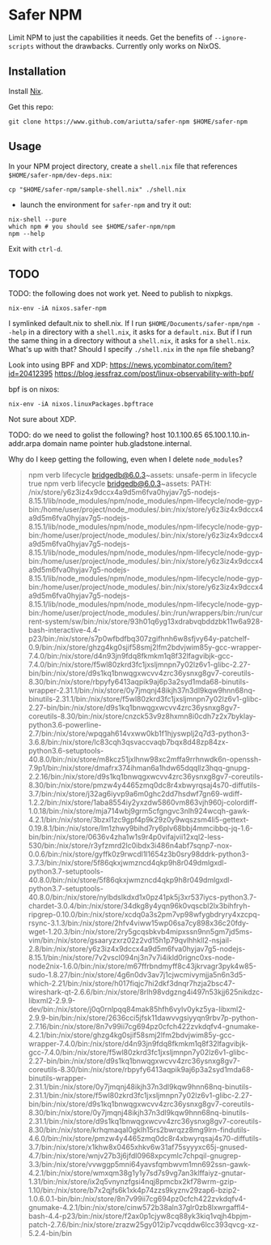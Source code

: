# Safer NPM

Limit NPM to just the capabilities it needs. Get the benefits of `--ignore-scripts` without the drawbacks. Currently only works on NixOS.

## Installation

Install [Nix](https://nixos.org/nix/download.html).

Get this repo:
```
git clone https://www.github.com/ariutta/safer-npm $HOME/safer-npm
```

## Usage

In your NPM project directory, create a `shell.nix` file that references `$HOME/safer-npm/dev-deps.nix`:

```
cp "$HOME/safer-npm/sample-shell.nix" ./shell.nix
```

* launch the environment for `safer-npm` and try it out:

```
nix-shell --pure
which npm # you should see $HOME/safer-npm/npm
npm --help
```

Exit with `ctrl-d`.

## TODO

TODO: the following does not work yet. Need to publish to nixpkgs.
```
nix-env -iA nixos.safer-npm
```

I symlinked default.nix to shell.nix. If I run `$HOME/Documents/safer-npm/npm --help` in
a directory with a `shell.nix`, it asks for a `default.nix`. But if I run the same thing
in a directory without a `shell.nix`, it asks for a `shell.nix`. What's up with that?
Should I specify `./shell.nix` in the `npm` file shebang?

Look into using BPF and XDP:
https://news.ycombinator.com/item?id=20412395
https://blog.jessfraz.com/post/linux-observability-with-bpf/

bpf is on nixos:
```
nix-env -iA nixos.linuxPackages.bpftrace
```

Not sure about XDP.

TODO: do we need to golist the following?
host 10.1.100.65
65.100.1.10.in-addr.arpa domain name pointer hub.gladstone.internal.

Why do I keep getting the following, even when I delete `node_modules`?
>npm verb lifecycle bridgedb@6.0.3~assets: unsafe-perm in lifecycle true
>npm verb lifecycle bridgedb@6.0.3~assets: PATH: /nix/store/y6z3iz4x9dccx4a9d5m6fva0hyjav7g5-nodejs-8.15.1/lib/node_modules/npm/node_modules/npm-lifecycle/node-gyp-bin:/home/user/project/node_modules/.bin:/nix/store/y6z3iz4x9dccx4a9d5m6fva0hyjav7g5-nodejs-8.15.1/lib/node_modules/npm/node_modules/npm-lifecycle/node-gyp-bin:/home/user/project/node_modules/.bin:/nix/store/y6z3iz4x9dccx4a9d5m6fva0hyjav7g5-nodejs-8.15.1/lib/node_modules/npm/node_modules/npm-lifecycle/node-gyp-bin:/home/user/project/node_modules/.bin:/nix/store/y6z3iz4x9dccx4a9d5m6fva0hyjav7g5-nodejs-8.15.1/lib/node_modules/npm/node_modules/npm-lifecycle/node-gyp-bin:/home/user/project/node_modules/.bin:/nix/store/y6z3iz4x9dccx4a9d5m6fva0hyjav7g5-nodejs-8.15.1/lib/node_modules/npm/node_modules/npm-lifecycle/node-gyp-bin:/home/user/project/node_modules/.bin:/run/wrappers/bin:/run/current-system/sw/bin:/nix/store/93h01q6yg13xdrabvqbddzbk11w6a928-bash-interactive-4.4-p23/bin:/nix/store/s7p0wfbdfbq307zgifhnh6w8sfjvy64y-patchelf-0.9/bin:/nix/store/ghzg4kg0sjif58smj2lfm2bdvjwim85y-gcc-wrapper-7.4.0/bin:/nix/store/d4n93jn9fdq8fkmkm1q8f32lfagvibjk-gcc-7.4.0/bin:/nix/store/f5wl80zkrd3fc1jxsljmnpn7y02lz6v1-glibc-2.27-bin/bin:/nix/store/d9s1kq1bnwqgxwcvv4zrc36ysnxg8gv7-coreutils-8.30/bin:/nix/store/rbpyfy6413aqpik9aj6p3a2syd1mda68-binutils-wrapper-2.31.1/bin:/nix/store/0y7jmqnj48ikjh37n3dl9kqw9hnn68nq-binutils-2.31.1/bin:/nix/store/f5wl80zkrd3fc1jxsljmnpn7y02lz6v1-glibc-2.27-bin/bin:/nix/store/d9s1kq1bnwqgxwcvv4zrc36ysnxg8gv7-coreutils-8.30/bin:/nix/store/cnzck53v9z8hxmn8i0cdh7z2x7byklay-python3.6-powerline-2.7/bin:/nix/store/wpqgah614vxww0kb1f1hjyswplj2q7d3-python3-3.6.8/bin:/nix/store/lc83cqh3qsvaccvaqb7bqx8d48zp84zx-python3.6-setuptools-40.8.0/bin:/nix/store/m8kcz51jxlhnw98xc2mffa9rrhnwdk6n-openssh-7.9p1/bin:/nix/store/dmafrx374ihman6a1hdw65dqqllz3hqq-gnupg-2.2.16/bin:/nix/store/d9s1kq1bnwqgxwcvv4zrc36ysnxg8gv7-coreutils-8.30/bin:/nix/store/pmzw4y4465zmq0dc8r4xbwyrqsaj4s70-diffutils-3.7/bin:/nix/store/j32ag6iyvp9a6m0ghc2dd7hsdwf7gn69-wdiff-1.2.2/bin:/nix/store/1aba8554iy2yxzdw5860vm863vjh960j-colordiff-1.0.18/bin:/nix/store/mja714wbj9grm5cfgngvc3nlh924wcqh-gawk-4.2.1/bin:/nix/store/3bzxl1zc9gpf4p9k29z0y9wqszsm4li5-gettext-0.19.8.1/bin:/nix/store/lm1zhwy9bihd7ry6plv68bbj4mmcibbq-jq-1.6-bin/bin:/nix/store/0636v4zha1w1s9r4p0vifajvii12xql2-less-530/bin:/nix/store/r3yfzmrd2lc0ibdx3i486n4abf7sqnp7-nox-0.0.6/bin:/nix/store/gyffk0z9rwcdl1l1654z3b0sry98ddrk-python3-3.7.3/bin:/nix/store/5f86qkxjwmzncd4qkp9h8r049dmlgxdl-python3.7-setuptools-40.8.0/bin:/nix/store/5f86qkxjwmzncd4qkp9h8r049dmlgxdl-python3.7-setuptools-40.8.0/bin:/nix/store/nylbdslkdxd1x0pz41pk5j3xr537iycs-python3.7-chardet-3.0.4/bin:/nix/store/34dkg8y4yqn96k0vqscbl2lx3bihfryh-ripgrep-0.10.0/bin:/nix/store/xcdq0a3s2pm7vp98wfygbdryry4xzcpq-rsync-3.1.3/bin:/nix/store/2hfv4viww15wp06sa7cy898x36c20fdy-wget-1.20.3/bin:/nix/store/2ry5gcqsbkvb4mipxssn9nn5gm7jd5ms-vim/bin:/nix/store/gsaaryzxrz02z2vd15h1p79qvlhhkll2-nsjail-2.8/bin:/nix/store/y6z3iz4x9dccx4a9d5m6fva0hyjav7g5-nodejs-8.15.1/bin:/nix/store/7v2vscl094nj3n7v7i4ikld0rignc0xs-node-node2nix-1.6.0/bin:/nix/store/m67ffrbndmyff8c43jkrvagr3pyk4w85-sudo-1.8.27/bin:/nix/store/4g6n0dv3av7j1cjwcmivymjja5n6n3d5-which-2.21/bin:/nix/store/h017fiqjc7hi2dkf3dnqr7hzja2bsc47-wireshark-qt-2.6.6/bin:/nix/store/8rlh98vdgzng4i497n53kjj625nikdzc-libxml2-2.9.9-dev/bin:/nix/store/j0q0rnlpqq84mak85hfh6vylv0ykz5ya-libxml2-2.9.9-bin/bin:/nix/store/2636cci5jfsk11dawvvgsiyyqn9rbv7p-python-2.7.16/bin:/nix/store/8n7v99ii7cg694pz0cfch422zvkdqfv4-gnumake-4.2.1/bin:/nix/store/ghzg4kg0sjif58smj2lfm2bdvjwim85y-gcc-wrapper-7.4.0/bin:/nix/store/d4n93jn9fdq8fkmkm1q8f32lfagvibjk-gcc-7.4.0/bin:/nix/store/f5wl80zkrd3fc1jxsljmnpn7y02lz6v1-glibc-2.27-bin/bin:/nix/store/d9s1kq1bnwqgxwcvv4zrc36ysnxg8gv7-coreutils-8.30/bin:/nix/store/rbpyfy6413aqpik9aj6p3a2syd1mda68-binutils-wrapper-2.31.1/bin:/nix/store/0y7jmqnj48ikjh37n3dl9kqw9hnn68nq-binutils-2.31.1/bin:/nix/store/f5wl80zkrd3fc1jxsljmnpn7y02lz6v1-glibc-2.27-bin/bin:/nix/store/d9s1kq1bnwqgxwcvv4zrc36ysnxg8gv7-coreutils-8.30/bin:/nix/store/0y7jmqnj48ikjh37n3dl9kqw9hnn68nq-binutils-2.31.1/bin:/nix/store/d9s1kq1bnwqgxwcvv4zrc36ysnxg8gv7-coreutils-8.30/bin:/nix/store/krhqmaqal0gklh15rs2bwrqzz8mg9lrn-findutils-4.6.0/bin:/nix/store/pmzw4y4465zmq0dc8r4xbwyrqsaj4s70-diffutils-3.7/bin:/nix/store/x1khw8x0465xhkv6w31af75syyyxc65j-gnused-4.7/bin:/nix/store/wnjv27b3j6jfdl0968xpcymlc7chpqil-gnugrep-3.3/bin:/nix/store/vvwggp5mni64yavsfqmbwvm1mn692ssn-gawk-4.2.1/bin:/nix/store/wmxqm38g1y1y7sd7s9vg7an3klffaiyz-gnutar-1.31/bin:/nix/store/ix2q5vnynzfgsi4nqj8pmcbx2kf78wrm-gzip-1.10/bin:/nix/store/b7x2qjfs6k1xk4p74zzs9kyznv29zap6-bzip2-1.0.6.0.1-bin/bin:/nix/store/8n7v99ii7cg694pz0cfch422zvkdqfv4-gnumake-4.2.1/bin:/nix/store/cinw572b38aln37glr0zb8lxwrgaffl4-bash-4.4-p23/bin:/nix/store/f2ax0p1cjyw8cq88yk3kiq1vqjh4bpjm-patch-2.7.6/bin:/nix/store/zrazw25gy012ip7vcqddw6lcc393qvcg-xz-5.2.4-bin/bin
